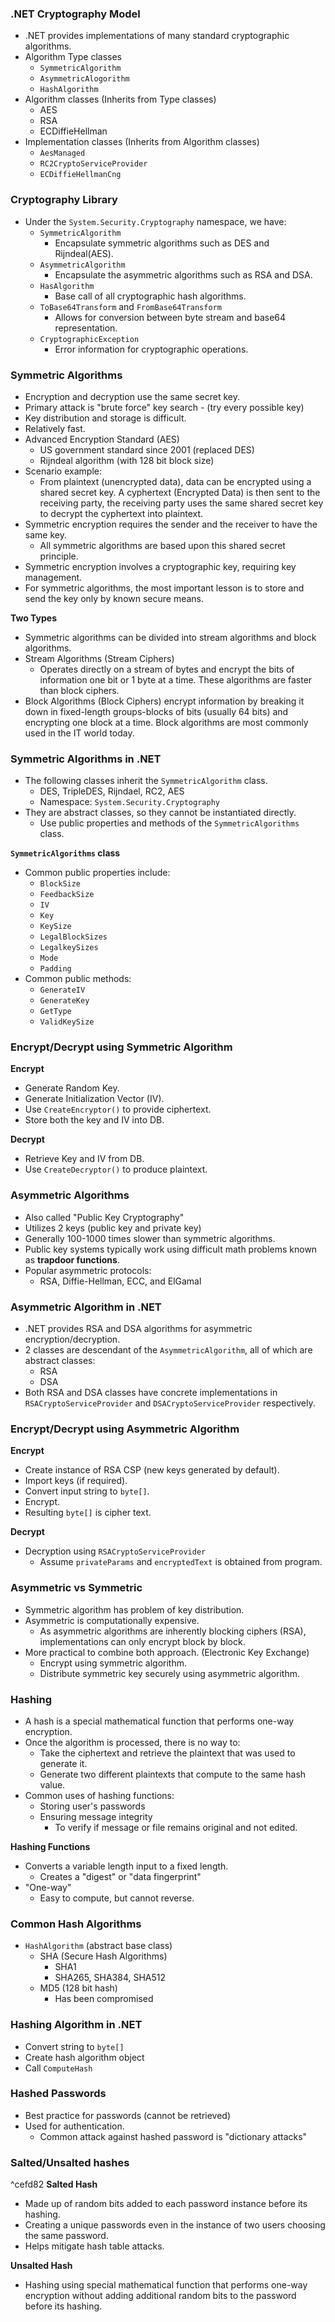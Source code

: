 ### .NET Cryptography Model
- .NET provides implementations of many standard cryptographic algorithms.
- Algorithm Type classes
	- `SymmetricAlgorithm`
	- `AsymmetricAlogorithm`
	- `HashAlgorithm`
- Algorithm classes (Inherits from Type classes)
	- AES
	- RSA
	- ECDiffieHellman
- Implementation classes (Inherits from Algorithm classes)
	- `AesManaged`
	- `RC2CryptoServiceProvider`
	- `ECDiffieHellmanCng`

### Cryptography Library
- Under the `System.Security.Cryptography` namespace, we have:
	- `SymmetricAlgorithm`
		- Encapsulate symmetric algorithms such as DES and Rijndeal(AES).
	- `AsymmetricAlgorithm`
		- Encapsulate the asymmetric algorithms such as RSA and DSA.
	- `HasAlgorithm`
		- Base call of all cryptographic hash algorithms.
	- `ToBase64Transform` and `FromBase64Transform`
		- Allows for conversion between byte stream and base64 representation.
	- `CryptographicException`
		- Error information for cryptographic operations.

### Symmetric Algorithms
- Encryption and decryption use the same secret key.
- Primary attack is "brute force" key search - (try every possible key)
- Key distribution and storage is difficult.
- Relatively fast.
- Advanced Encryption Standard (AES)
	- US government standard since 2001 (replaced DES)
	- Rijndeal algorithm (with 128 bit block size)
- Scenario example:
	- From plaintext (unencrypted data), data can be encrypted using a shared secret key. A cyphertext (Encrypted Data) is then sent to the receiving party, the receiving party uses the same shared secret key to decrypt the cyphertext into plaintext.
- Symmetric encryption requires the sender and the receiver to have the same key.
	- All symmetric algorithms are based upon this shared secret principle.
- Symmetric encryption involves a cryptographic key, requiring key management.
- For symmetric algorithms, the most important lesson is to store and send the key only by known secure means.

**Two Types**
- Symmetric algorithms can be divided into stream algorithms and block algorithms.
- Stream Algorithms (Stream Ciphers)
	- Operates directly on a stream of bytes and encrypt the bits of information one bit or 1 byte at a time. These algorithms are faster than block ciphers.
- Block Algorithms (Block Ciphers) encrypt information by breaking it down in fixed-length groups-blocks of bits (usually 64 bits) and encrypting one block at a time. Block algorithms are most commonly used in the IT world today.

### Symmetric Algorithms in .NET
- The following classes inherit the `SymmetricAlgorithm` class.
	- DES, TripleDES, Rijndael, RC2, AES
	- Namespace: `System.Security.Cryptography`
- They are abstract classes, so they cannot be instantiated directly.
	- Use public properties and methods of the `SymmetricAlgorithms` class.

**`SymmetricAlgorithms` class**
- Common public properties include:
	- `BlockSize`
	- `FeedbackSize`
	- `IV`
	- `Key`
	- `KeySize`
	- `LegalBlockSizes`
	- `LegalkeySizes`
	- `Mode`
	- `Padding`
- Common public methods:
	- `GenerateIV`
	- `GenerateKey`
	- `GetType`
	- `ValidKeySize`

### Encrypt/Decrypt using Symmetric Algorithm
**Encrypt**
- Generate Random Key.
- Generate Initialization Vector (IV).
- Use `CreateEncryptor()` to provide ciphertext.
- Store both the key and IV into DB.

**Decrypt**
- Retrieve Key and IV from DB.
- Use `CreateDecryptor()` to produce plaintext.

### Asymmetric Algorithms
- Also called "Public Key Cryptography"
- Utilizes 2 keys (public key and private key)
- Generally 100-1000 times slower than symmetric algorithms.
- Public key systems typically work using difficult math problems known as **trapdoor functions**.
- Popular asymmetric protocols:
	- RSA, Diffie-Hellman, ECC, and ElGamal

### Asymmetric Algorithm in .NET
- .NET provides RSA and DSA algorithms for asymmetric encryption/decryption.
- 2 classes are descendant of the `AsymmetricAlgorithm`, all of which are abstract classes:
	- RSA
	- DSA
- Both RSA and DSA classes have concrete implementations in `RSACryptoServiceProvider` and `DSACryptoServiceProvider` respectively.

### Encrypt/Decrypt using Asymmetric Algorithm
**Encrypt**
- Create instance of RSA CSP (new keys generated by default).
- Import keys (if required).
- Convert input string to `byte[]`.
- Encrypt.
- Resulting `byte[]` is cipher text.

**Decrypt**
- Decryption using `RSACryptoServiceProvider`
	- Assume `privateParams` and `encryptedText` is obtained from program.

### Asymmetric vs Symmetric
- Symmetric algorithm has problem of key distribution.
- Asymmetric is computationally expensive.
	- As asymmetric algorithms are inherently blocking ciphers (RSA), implementations can only encrypt block by block.
- More practical to combine both approach. (Electronic Key Exchange)
	- Encrypt using symmetric algorithm.
	- Distribute symmetric key securely using asymmetric algorithm.

### Hashing
- A hash is a special mathematical function that performs one-way encryption.
- Once the algorithm is processed, there is no way to:
	- Take the ciphertext and retrieve the plaintext that was used to generate it.
	- Generate two different plaintexts that compute to the same hash value.
- Common uses of hashing functions:
	- Storing user's passwords
	- Ensuring message integrity
		- To verify if message or file remains original and not edited.

**Hashing Functions**
- Converts a variable length input to a fixed length.
	- Creates a "digest" or "data fingerprint"
- "One-way"
	- Easy to compute, but cannot reverse.

### Common Hash Algorithms
- `HashAlgorithm` (abstract base class)
	- SHA (Secure Hash Algorithms)
		- SHA1
		- SHA265, SHA384, SHA512
	- MD5 (128 bit hash)
		- Has been compromised

### Hashing Algorithm in .NET
- Convert string to `byte[]`
- Create hash algorithm object 
- Call `ComputeHash`

### Hashed Passwords
- Best practice for passwords (cannot be retrieved)
- Used for authentication.
	- Common attack against hashed password is "dictionary attacks" 


### Salted/Unsalted hashes
^cefd82
**Salted Hash**
- Made up of random bits added to each password instance before its hashing.
- Creating a unique passwords even in the instance of two users choosing the same password.
- Helps mitigate hash table attacks.

**Unsalted Hash**
- Hashing using special mathematical function that performs one-way encryption without adding additional random bits to the password before its hashing.